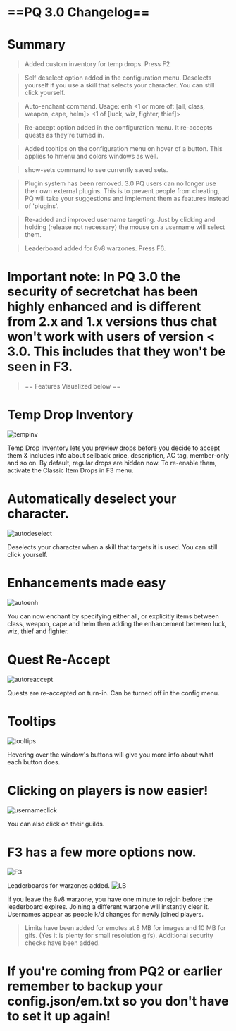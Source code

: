 # ==PQ 3.0 Changelog==
# Summary
> Added custom inventory for temp drops. Press F2

> Self deselect option added in the configuration menu. Deselects yourself if you use a skill that selects your character. You can still click yourself.

> Auto-enchant command. Usage: enh <1 or more of: [all, class, weapon, cape, helm]> <1 of [luck, wiz, fighter, thief]>

> Re-accept option added in the configuration menu. It re-accepts quests as they're turned in.

> Added tooltips on the configuration menu on hover of a button. This applies to hmenu and colors windows as well.

> show-sets command to see currently saved sets.

> Plugin system has been removed. 3.0 PQ users can no longer use their own external plugins. This is to prevent people from cheating, PQ will take your suggestions and implement them as features instead of 'plugins'.

> Re-added and improved username targeting. Just by clicking and holding (release not necessary) the mouse on a username will select them.

> Leaderboard added for 8v8 warzones. Press F6.

# Important note: In PQ 3.0 the security of secretchat has been highly enhanced and is different from 2.x and 1.x versions thus chat won't work with users of version < 3.0. This includes that they won't be seen in F3.

> == Features Visualized below ==


# Temp Drop Inventory
![tempinv](https://raw.githubusercontent.com/Miyah-chan/PrivacyQuest/main/media/tempinv.gif)

Temp Drop Inventory lets you preview drops before you decide to accept them & includes info about sellback price, description, AC tag, member-only and so on.
By default, regular drops are hidden now. To re-enable them, activate the Classic Item Drops in F3 menu.

# Automatically deselect your character.
![autodeselect](https://raw.githubusercontent.com/Miyah-chan/PrivacyQuest/main/media/autodeselect.gif)

Deselects your character when a skill that targets it is used. You can still click yourself.

# Enhancements made easy
![autoenh](https://raw.githubusercontent.com/Miyah-chan/PrivacyQuest/main/media/autoenh.gif)

You can now enchant by specifying either all, or explicitly items between class, weapon, cape and helm then adding the enhancement between luck, wiz, thief and fighter.

# Quest Re-Accept
![autoreaccept](https://raw.githubusercontent.com/Miyah-chan/PrivacyQuest/main/media/autoreaccept.gif)

Quests are re-accepted on turn-in. Can be turned off in the config menu.

# Tooltips
![tooltips](https://raw.githubusercontent.com/Miyah-chan/PrivacyQuest/main/media/ConfigMenu.png)

Hovering over the window's buttons will give you more info about what each button does.

# Clicking on players is now easier!
![usernameclick](https://raw.githubusercontent.com/Miyah-chan/PrivacyQuest/main/media/usernameclicking.gif)

You can also click on their guilds.

# F3 has a few more options now.

![F3](https://raw.githubusercontent.com/Miyah-chan/PrivacyQuest/main/media/F3.png)

Leaderboards for warzones added.
![LB](https://raw.githubusercontent.com/Miyah-chan/PrivacyQuest/main/media/lb.png)

If you leave the 8v8 warzone, you have one minute to rejoin before the leaderboard expires. Joining a different warzone will instantly clear it.
Usernames appear as people k/d changes for newly joined players.

> Limits have been added for emotes at 8 MB for images and 10 MB for gifs. (Yes it is plenty for small resolution gifs). Additional security checks have been added.


# If you're coming from PQ2 or earlier remember to backup your config.json/em.txt so you don't have to set it up again! 












